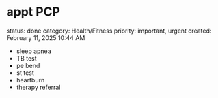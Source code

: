 # appt PCP

status: done
category: Health/Fitness
priority: important, urgent
created: February 11, 2025 10:44 AM

- sleep apnea
- TB test
- pe bend
- st test
- heartburn
- therapy referral